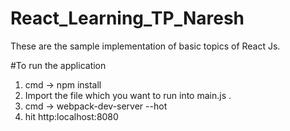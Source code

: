 # React_Learning_TP_Naresh

These are the sample implementation of basic topics of React Js.

#To run the application

1) cmd -> npm install
2) Import the file  which you want to run into main.js .
3) cmd -> webpack-dev-server --hot
4) hit http:localhost:8080
